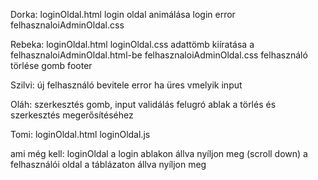 Dorka:
loginOldal.html
login oldal animálása
login error
felhasznaloiAdminOldal.css

Rebeka:
loginOldal.html
loginOldal.css
adattömb kiíratása a felhasznaloiAdminOldal.html-be
felhasznaloiAdminOldal.css
felhasználó törlése gomb
footer

Szilvi:
új felhasználó bevitele
error ha üres vmelyik input

Oláh:
szerkesztés gomb, input validálás
felugró ablak a törlés és szerkesztés megerősítéséhez

Tomi:
loginOldal.html
loginOldal.js





ami még kell:
loginOldal a login ablakon állva nyíljon meg (scroll down)
a felhasználói oldal a táblázaton állva nyíljon meg
